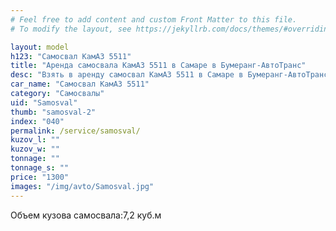 ```yaml
---
# Feel free to add content and custom Front Matter to this file.
# To modify the layout, see https://jekyllrb.com/docs/themes/#overriding-theme-defaults

layout: model
h123: "Самосвал КамАЗ 5511"
title: "Аренда самосвала КамАЗ 5511 в Самаре в Бумеранг-АвтоТранс"
desc: "Взять в аренду самосвал КамАЗ 5511 в Самаре в Бумеранг-АвтоТранс"
car_name: "Самосвал КамАЗ 5511"
category: "Самосвалы"
uid: "Samosval"
thumb: "samosval-2"
index: "040"
permalink: /service/samosval/
kuzov_l: ""
kuzov_w: ""
tonnage: ""
tonnage_s: ""
price: "1300"
images: "/img/avto/Samosval.jpg"
---
```


<span>Объем кузова самосвала:</span><span>7,2 куб.м</span>
